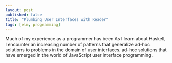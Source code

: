 ```yaml
---
layout: post
published: false 
title: "Plumbing User Interfaces with Reader"
tags: [elm, programming]
---
```


Much of my experience as a programmer has been 
As I learn about Haskell, I encounter an increasing number of patterns that 
generalize 
ad-hoc solutions to problems in the domain of user interfaces.
ad-hoc solutions that have emerged in the world of JavaScript 
user interface programming.


